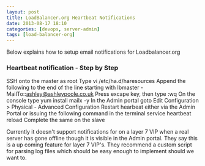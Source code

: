 ```yaml
---
layout: post
title: LoadBalancer.org Heartbeat Notifications
date: 2013-08-17 18:10
categories: [devops, server-admin]
tags: [load-balancer-org]
---
```

Below explains how to setup email notifications for Loadbalancer.org

### Heartbeat notification - Step by Step
SSH onto the master as root
Type vi /etc/ha.d/haresources
Append the following to the end of the line starting with lbmaster - MailTo::ashley@ashleypoole.co.uk
Press excape key, then type :wq
On the console type yum install mailx -y
In the Admin portal goto Edit Configuration > Physical - Advanced Configuration
Restart hearbeat either via the Admin Portal or issuing the following command in the terminal service heartbeat reload
Complete the same on the slave


Currently it doesn't support notifications for on a layer 7 VIP when a real server has gone offline though it is visible in the Admin portal. They say this is a up coming feature for layer 7 VIP's.
They recommend a custom script for parsing log files which should be easy enough to implement should we want to.
